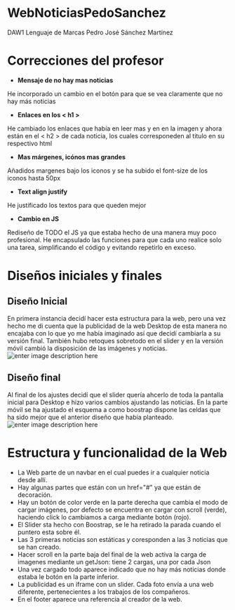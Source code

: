 # WebNoticiasPedoSanchez
DAW1 
Lenguaje de Marcas
Pedro José Sánchez Martínez
# Correcciones del profesor
- **Mensaje de no hay mas noticias**

He incorporado un cambio en el botón para que se vea claramente que no hay más noticias
- **Enlaces en los < h1 >**

He cambiado los enlaces que había en leer mas y en en la imagen y ahora están en el < h2 > de cada noticia, los cuales corresponeden al titulo en su respectivo html
- **Mas márgenes, icónos mas grandes**

Añadidos margenes bajo los iconos y se ha subido el font-size de los iconos hasta 50px
- **Text align justify**

He justificado los textos para que queden mejor
- **Cambio en JS**

Rediseño de TODO el JS ya que estaba hecho de una manera muy poco profesional.
He encapsulado las funciones para que cada uno realice solo una tarea, simplificando el código y evitando repetirlo en exceso.
# Diseños iniciales y finales

## Diseño Inicial

En primera instancia decidí hacer esta estructura para la web, pero una vez hecho me di cuenta que la publicidad de la web Desktop de esta manera no encajaba con lo que yo me había imaginado así que decidí cambiarla a su versión final.
También hubo retoques sobretodo en el slider y en la versión móvil cambió la disposición de las imágenes y noticias.
![enter image description here](https://cdn.rawgit.com/PedroDpsweb/WebNoticiasPedoSanchez/f9f1e8e9/img/Esquemawebnoticias_Noversionfinal.jpg)
## Diseño final
Al final de los ajustes decidí que el slider quería ahcerlo de toda la pantalla inicial para Desktop e hizo varios cambios ajustando las noticias.
En la parte móvil se ha ajustado el esquema a como boostrap dispone las celdas que ha sido mejor que el anterior diseño que había planteado.
![enter image description here](https://cdn.rawgit.com/PedroDpsweb/WebNoticiasPedoSanchez/f9f1e8e9/img/Esquemawebnoticias_Versionfinal.png)
# Estructura y funcionalidad de la Web
- La Web parte de un navbar en el cual puedes ir a cualquier noticia desde allí.
- Hay algunas partes que están con un href="#" ya que están de decoración.
- Hay un botón de color verde en la parte derecha que cambia el modo de cargar imágenes, por defecto se encuentra en cargar con scroll (verde), haciendo click lo cambiamos a carga mediante botón (rojo).
- El Slider sta hecho con Boostrap, se le ha retirado la parada cuando el puntero esta sobre él.
- Las 3 primeras noticias son estáticas y coresponden a las 3 noticias que se han creado.
- Hacer scroll en la parte baja del final de la web activa la carga de imagenes mediante un getJson: tiene 2 cargas, una por cada Json
- Una vez cargado todo aparece indicado que no hay más noticias donde estaba le botón en la parte inferior.
- La publicidad es un iframe con un slider. Cada foto envía a una web diferente, pertenecientes a los trabajos de los compañeros.
- En el footer aparece una referencia al creador de la web.
